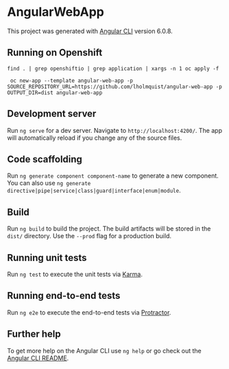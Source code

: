# AngularWebApp

This project was generated with [Angular CLI](https://github.com/angular/angular-cli) version 6.0.8.


## Running on Openshift

`find . | grep openshiftio | grep application | xargs -n 1 oc apply -f`

` oc new-app --template angular-web-app -p SOURCE_REPOSITORY_URL=https://github.com/lholmquist/angular-web-app -p OUTPUT_DIR=dist angular-web-app`

## Development server

Run `ng serve` for a dev server. Navigate to `http://localhost:4200/`. The app will automatically reload if you change any of the source files.

## Code scaffolding

Run `ng generate component component-name` to generate a new component. You can also use `ng generate directive|pipe|service|class|guard|interface|enum|module`.

## Build

Run `ng build` to build the project. The build artifacts will be stored in the `dist/` directory. Use the `--prod` flag for a production build.

## Running unit tests

Run `ng test` to execute the unit tests via [Karma](https://karma-runner.github.io).

## Running end-to-end tests

Run `ng e2e` to execute the end-to-end tests via [Protractor](http://www.protractortest.org/).

## Further help

To get more help on the Angular CLI use `ng help` or go check out the [Angular CLI README](https://github.com/angular/angular-cli/blob/master/README.md).
